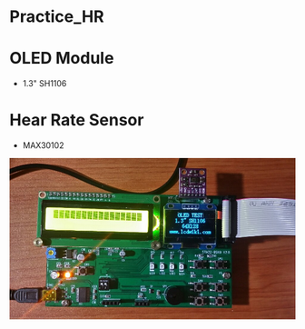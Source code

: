 # Practice_HR

# OLED Module
- 1.3" SH1106

# Hear Rate Sensor
- MAX30102

![STM32 BSKO Board](./image/BSKO_OLED_SH1106_1.jpg)
